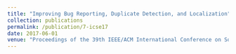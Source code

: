 ```yaml
---
title: "Improving Bug Reporting, Duplicate Detection, and Localization"
collection: publications
permalink: /publication/7-icse17
date: 2017-06-01
venue: "Proceedings of the 39th IEEE/ACM International Conference on Software Engineering (ICSE'17), pp. 421-424"
---
```


